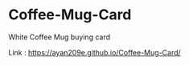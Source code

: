 # Coffee-Mug-Card
White Coffee Mug buying card 

Link : https://ayan209e.github.io/Coffee-Mug-Card/
